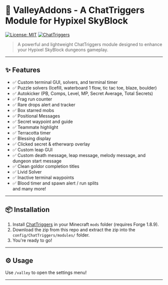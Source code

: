 # 🌌 ValleyAddons - A ChatTriggers Module for Hypixel SkyBlock

[![License: MIT](https://img.shields.io/badge/License-MIT-blue.svg)](LICENSE)
[![ChatTriggers](https://img.shields.io/badge/ChatTriggers-Download-brightgreen)](https://www.chattriggers.com/)

> A powerful and lightweight ChatTriggers module designed to enhance your Hypixel SkyBlock dungeons gameplay.

---

## ✨ Features

- ✅ Custom terminal GUI, solvers, and terminal timer
- ✅ Puzzle solvers (Icefill, waterboard 1 flow, tic tac toe, blaze, boulder)
- ✅ Autokicker (PB, Comps, Level, MP, Secret Average, Total Secrets)
- ✅ Frag run counter
- ✅ Rare drops alert and tracker
- ✅ Box starred mobs
- ✅ Positional Messages
- ✅ Secret waypoint and guide
- ✅ Teammate highlight
- ✅ Terracotta timer
- ✅ Blessing display
- ✅ Clicked secret & etherwarp overlay
- ✅ Custom leap GUI
- ✅ Custom death message, leap message, melody message, and dungeon start message
- ✅ Clean goldor completion titles
- ✅ Livid Solver
- ✅ Inactive terminal waypoints 
- ✅ Blood timer and spawn alert / run splits <br>
and many more!

---

## 📦 Installation

1. Install [ChatTriggers](https://www.chattriggers.com/) in your Minecraft `mods` folder (requires Forge 1.8.9).
2. Download the zip from this repo and extract the zip into the `config/ChatTriggers/modules/` folder.
3. You're ready to go!

---

## ⚙️ Usage

Use `/valley` to open the settings menu!

---
